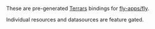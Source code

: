 These are pre-generated [Terrars](https://github.com/andrewbaxter/terrars) bindings for [fly-apps/fly](https://github.com/fly-apps/terraform-provider-fly).

Individual resources and datasources are feature gated.
